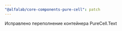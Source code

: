 ```yaml
---
"@alfalab/core-components-pure-cell": patch
---
```


Исправлено переполнение контейнера PureCell.Text

